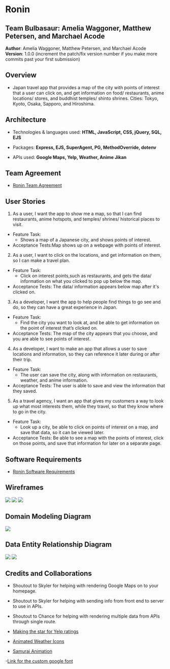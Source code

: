 # Ronin

## Team Bulbasaur: Amelia Waggoner, Matthew Petersen, and Marchael Acode

**Author**: Amelia Waggoner, Matthew Petersen, and Marchael Acode
**Version**: 1.0.0 (increment the patch/fix version number if you make more commits past your first submission)

## Overview

- Japan travel app that provides a map of the city with points of interest that a user can click on, and get information on food/ restaurants, anime locations/ stores, and buddhist temples/ shinto shrines. Cities: Tokyo, Kyoto, Osaka, Sapporo, and Hiroshima.

## Architecture

- Technologies & languages used: **HTML, JavaScript, CSS, jQuery, SQL, EJS**

- Packages: **Express, EJS, SuperAgent, PG, MethodOverride, dotenv**

- APIs used: **Google Maps, Yelp, Weather, Anime Jikan**

## Team Agreement

- [Ronin Team Agreement](https://docs.google.com/document/d/1cLYBMj_HbY7EV1TanZk2TsAMRs2BtXlf7VvJZbaeyOU/edit?usp=sharing)

## User Stories

1. As a user, I want the app to show me a map, so that I can find restaurants, anime hotspots, and temples/ shrines/ historical places to visit.
  - Feature Task:
    - Shows a map of a Japanese city, and shows points of interest.
  - Acceptance Tests:Map shows up on a webpage with points of interest.
2. As a user, I want to click on the locations, and get information on them, so I can make a travel plan.
  - Feature Task:
    - Click on interest points,such as restaurants, and gets the data/ information on what you clicked to pop up below the map.
  - Acceptance Tests: The data/ information appears below map after it's clicked on.
3. As a developer, I want the app to help people find things to go see and do, so they can have a great experience in Japan.
  - Feature Task:
    - Find the city you want to look at, and be able to get information on the point of interest that’s clicked on.
  - Acceptance Tests: The map of the city appears that you choose, and you are able to see points of interest.
4. As a developer, I want to make an app that allows a user to save locations and information, so they can reference it later during or after their trip.
  - Feature Task:
    - The user can save the city, along with information on restaurants, weather, and anime information.
  - Acceptance Tests: The user is able to save and view the information that they saved.
5. As a travel agency, I want an app that gives my customers a way to look up what most interests them, while they travel, so that they know where to go in the city.
  - Feature Task:
    - Look up a city, be able to click on points of interest on a map, and save that data, so it can be viewed later.
  - Acceptance Tests: Be able to see a map with the points of interest, click on those points, and save that information for later on a separate page.

## Software Requirements

- [Ronin Software Requirements](https://docs.google.com/document/d/1L4k0TuM-_SDBirR4NTd4fPVxbBrloRrbSZw6BaF9umc/edit?usp=sharing)

## Wireframes

<img src='public/img/wireframe-about-us-page.PNG'>
<img src='public/img/Wireframe-collection-page.PNG'>
<img src='public/img/wireframe-home-page.PNG'>

## Domain Modeling Diagram

<img src='public/img/domain-model.PNG'>

## Data Entity Relationship Diagram

<img src='public/img/wwrc.PNG'>
<img src='public/img/dataEntityDiagramRonin.png'>

## Credits and Collaborations

- Shoutout to Skyler for helping with rendering Google Maps on to your homepage.
- Shoutout to Skyler for helping with sending info from front end to server to use in APIs.
- Shoutout to Chance for helping with rendering multiple data from APIs through single route.
- [Making the star for Yelp ratings](https://www.alt-codes.net/star_alt_code.php#:~:text=Press%20and%20hold%20the%20ALT,or%20copy%20paste%20the%20character.)

- [Animated Weather Icons](https://codepen.io/joshbader/pen/EjXgqr)

- [Samurai Animation](https://www.codeseek.co/2xsamurai/css-samurai-animation-GvQpOj)

-[Link for the custom google font]("https://fonts.googleapis.com/css2?family=Ma+Shan+Zheng&display=swap)
